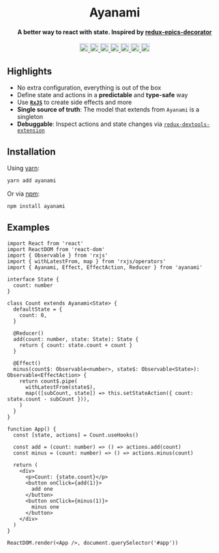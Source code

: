<h1 align="center">Ayanami</h1>
<h4 align="center">
  A better way to react with state. Inspired by <a href="https://github.com/LeetCode-OpenSource/redux-epics-decorator">redux-epics-decorator</a>
</h4>

<p align="center">
  <a href="https://github.com/LeetCode-OpenSource/ayanami/blob/master/LICENSE">
    <img height="20" alt="GitHub license" src="https://img.shields.io/badge/license-MIT-blue.svg" />
  </a>
  <a href="#contributing">
    <img height="20" alt="PRs Welcome" src="https://img.shields.io/badge/PRs-welcome-brightgreen.svg" />
  </a>
  <a href="https://github.com/prettier/prettier">
    <img height="20" alt="code style: prettier" src="https://img.shields.io/badge/code_style-prettier-ff69b4.svg?style=flat" />
  </a>
  <a href="https://www.npmjs.com/package/ayanami">
    <img height="20" alt="npm version" src="https://img.shields.io/npm/v/ayanami.svg?style=flat" />
  </a>
  <a href="https://codecov.io/gh/LeetCode-OpenSource/ayanami">
    <img height="20" alt="codecov" src="https://codecov.io/gh/LeetCode-OpenSource/ayanami/branch/master/graph/badge.svg" />
  </a>
  <a href="https://circleci.com/gh/LeetCode-OpenSource/ayanami">
    <img height="20" alt="CircleCI" src="https://badgen.net/circleci/github/LeetCode-OpenSource/ayanami" />
  </a>
  <a href="https://bundlephobia.com/result?p=ayanami">
    <img height="20" alt="minzipped size" src="https://badgen.net/bundlephobia/minzip/ayanami" />
  </a>
</p>

## Highlights
- No extra configuration, everything is out of the box
- Define state and actions in a __predictable__ and __type-safe__ way
- Use __[`RxJS`](https://rxjs-dev.firebaseapp.com)__ to create side effects and more
- __Single source of truth__: The model that extends from `Ayanami` is a singleton
- __Debuggable__: Inspect actions and state changes via [`redux-devtools-extension`](https://github.com/zalmoxisus/redux-devtools-extension)

## Installation
Using [yarn](https://yarnpkg.com/en/package/ayanami):
```bash
yarn add ayanami
```

Or via [npm](https://www.npmjs.com/package/ayanami):
```bash
npm install ayanami
```

## Examples
```tsx
import React from 'react'
import ReactDOM from 'react-dom'
import { Observable } from 'rxjs'
import { withLatestFrom, map } from 'rxjs/operators'
import { Ayanami, Effect, EffectAction, Reducer } from 'ayanami'

interface State {
  count: number
}

class Count extends Ayanami<State> {
  defaultState = {
    count: 0,
  }
  
  @Reducer()
  add(count: number, state: State): State {
    return { count: state.count + count }
  }
  
  @Effect()
  minus(count$: Observable<number>, state$: Observable<State>): Observable<EffectAction> {
    return count$.pipe(
      withLatestFrom(state$),
      map(([subCount, state]) => this.setStateAction({ count: state.count - subCount })),
    )
  }
}

function App() {
  const [state, actions] = Count.useHooks()

  const add = (count: number) => () => actions.add(count)
  const minus = (count: number) => () => actions.minus(count)
  
  return (
    <div>
      <p>Count: {state.count}</p>
      <button onClick={add(1)}>
        add one
      </button>
      <button onClick={minus(1)}>
        minus one
      </button>
    </div>
  )
}

ReactDOM.render(<App />, document.querySelector('#app'))
```
